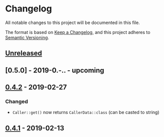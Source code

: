 # Changelog
All notable changes to this project will be documented in this file.

The format is based on [Keep a Changelog](https://keepachangelog.com/en/1.0.0/),
and this project adheres to [Semantic Versioning](https://semver.org/spec/v2.0.0.html).


## [Unreleased]


## [0.5.0] - 2019-0.-.. - upcoming
## [0.4.2] - 2019-02-27
### Changed
 - `Caller::get()` now returns `CallerData::class` (can be casted to string) 
 
## [0.4.1] - 2019-02-13


[Unreleased]: https://github.com/alecrabbit/php-accessories/compare/0.4.2...HEAD
[0.5.0-]: https://github.com/alecrabbit/php-accessories/compare/0.4.2...0.5.0
[0.4.2]: https://github.com/alecrabbit/php-accessories/compare/0.4.1...0.4.2
[0.4.1]: https://github.com/alecrabbit/php-accessories/compare/0.2.5...0.4.1
